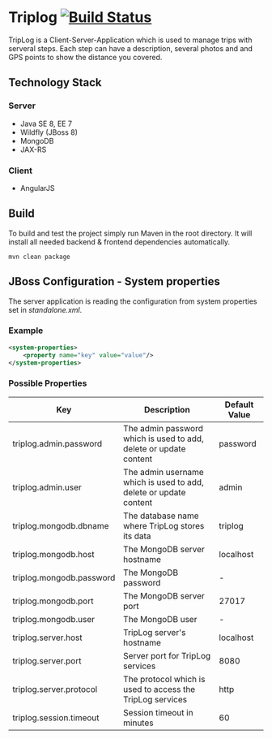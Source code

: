 # Triplog [![Build Status](https://travis-ci.org/nioe/triplog.svg?branch=master)](https://travis-ci.org/nioe/triplog) #

TripLog is a Client-Server-Application which is used to manage trips with serveral steps.
Each step can have a description, several photos and and GPS points to show the distance you covered.

## Technology Stack ##

### Server ###
* Java SE 8, EE 7
* Wildfly (JBoss 8)
* MongoDB
* JAX-RS

### Client ###
* AngularJS

## Build ##
To build and test the project simply run Maven in the root directory. It will install all needed backend & frontend dependencies automatically.
```shell
mvn clean package
```

## JBoss Configuration - System properties ##
The server application is reading the configuration from system properties set in *standalone.xml*.

### Example ###
```xml
<system-properties>  
    <property name="key" value="value"/>  
</system-properties>  
```

### Possible Properties ###
|Key|Description|Default Value|
|---|---|---|
|triplog.admin.password|The admin password which is used to add, delete or update content|password|
|triplog.admin.user|The admin username which is used to add, delete or update content|admin|
|triplog.mongodb.dbname|The database name where TripLog stores its data|triplog|
|triplog.mongodb.host|The MongoDB server hostname|localhost|
|triplog.mongodb.password|The MongoDB password|-|
|triplog.mongodb.port|The MongoDB server port|27017|
|triplog.mongodb.user|The MongoDB user|-|
|triplog.server.host|TripLog server's hostname|localhost|
|triplog.server.port|Server port for TripLog services|8080|
|triplog.server.protocol|The protocol which is used to access the TripLog services|http|
|triplog.session.timeout|Session timeout in minutes|60|
